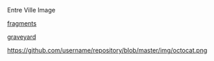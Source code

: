 Entre Ville Image 

[fragments](https://github.com/knk2023/twineimages/lenaonpath.jpg)

[graveyard](https://knk2023.github.io/twineimages/irishcemetery.jpg)

https://github.com/username/repository/blob/master/img/octocat.png
